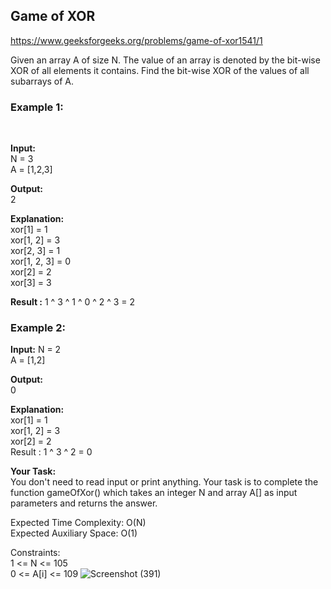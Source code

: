 <h2>Game of XOR</h2>

https://www.geeksforgeeks.org/problems/game-of-xor1541/1

Given an array A of size N. The value of an array is denoted by the bit-wise XOR of all elements it contains. Find the bit-wise XOR of the values of all subarrays of A.
 <br>
<h3>Example 1:</h3> <br>

**Input:**  <br>
N = 3  <br>
A = [1,2,3]  <br>

**Output:**  <br>
2 <br>

**Explanation:** <br>
xor[1] = 1 <br>
xor[1, 2] = 3 <br>
xor[2, 3] = 1 <br>
xor[1, 2, 3] = 0 <br>
xor[2] = 2 <br>
xor[3] = 3 <br>

**Result :** 1 ^ 3 ^ 1 ^ 0 ^ 2 ^ 3 = 2

<h3>Example 2:</h3>

**Input:** 
N = 2 <br>
A = [1,2] <br>

**Output:** <br> 
0 <br>

**Explanation:** <br>
xor[1] = 1 <br>
xor[1, 2] = 3 <br>
xor[2] = 2 <br>
Result : 1 ^ 3 ^ 2 = 0 <br>

**Your Task:** <br>
You don't need to read input or print anything. Your task is to complete the function gameOfXor() which takes an integer N and array A[] as input parameters and returns the answer. <br>

Expected Time Complexity: O(N) <br>
Expected Auxiliary Space: O(1) <br>

Constraints: <br>
1 <= N <= 105 <br>
0 <= A[i] <= 109
![Screenshot (391)](https://github.com/shanvii/DSA-GFG-Coding-questions/assets/81086303/84dcb16a-1979-45c0-ae5c-c494732e0a63)

